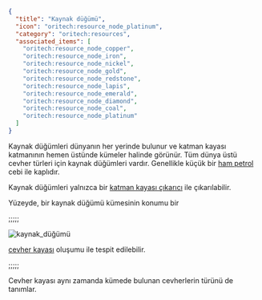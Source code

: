 ```json
{
  "title": "Kaynak düğümü",
  "icon": "oritech:resource_node_platinum",
  "category": "oritech:resources",
  "associated_items": [
    "oritech:resource_node_copper",
    "oritech:resource_node_iron",
    "oritech:resource_node_nickel",
    "oritech:resource_node_gold",
    "oritech:resource_node_redstone",
    "oritech:resource_node_lapis",
    "oritech:resource_node_emerald",
    "oritech:resource_node_diamond",
    "oritech:resource_node_coal",
    "oritech:resource_node_platinum"
  ]
}
```

Kaynak düğümleri dünyanın her yerinde bulunur ve katman kayası katmanının hemen üstünde kümeler halinde görünür. Tüm dünya üstü cevher türleri için kaynak düğümleri vardır. Genellikle küçük bir [ham petrol](^oritech:resources/crude_oil) cebi ile kaplıdır.

Kaynak düğümleri yalnızca bir [katman kayası çıkarıcı](^oritech:interaction/deepdrill) ile çıkarılabilir.

Yüzeyde, bir kaynak düğümü kümesinin konumu bir

;;;;;

![kaynak_düğümü](oritech:textures/book/resource_node.png,fit)

[cevher kayası](^oritech:resources/ore_boulder) oluşumu ile tespit edilebilir.

;;;;;

Cevher kayası aynı zamanda kümede bulunan cevherlerin türünü de tanımlar.
